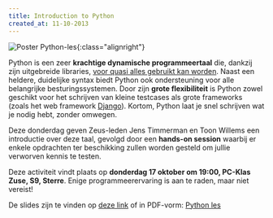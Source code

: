 ```yaml
---
title: Introduction to Python
created_at: 11-10-2013
---
```


![Poster Python-les](https://zeus.ugent.be/wp-content/uploads/2013/10/Pythonposter1-212x300.png){:class="alignright"}

Python is een zeer **krachtige dynamische programmeertaal** die, dankzij zijn uitgebreide libraries, [voor quasi alles gebruikt kan worden](https://www.python.org/about/apps/). Naast een heldere, duidelijke syntax biedt Python ook ondersteuning voor alle belangrijke besturingssystemen. Door zijn **grote flexibiliteit** is Python zowel geschikt voor het schrijven van kleine testcases als grote frameworks (zoals het web framework [Django](https://www.djangoproject.com/)). Kortom, Python laat je snel schrijven wat je nodig hebt, zonder omwegen.

Deze donderdag geven Zeus-leden Jens Timmerman en Toon Willems een introductie over deze taal, gevolgd door een **hands-on session** waarbij er enkele opdrachten ter beschikking zullen worden gesteld om jullie verworven kennis te testen.

Deze activiteit vindt plaats op **donderdag 17 oktober om 19:00, PC-Klas Zuse, S9, Sterre**. Enige programmeerervaring is aan te raden, maar niet vereist!

De slides zijn te vinden op [deze link](https://docs.google.com/presentation/d/1yBYib0nmVJv-8ccbt_Ff35MrXclqXB8CXGdtu1DzYFs/edit#slide=id.i14) of in PDF-vorm: [Python les](https://zeus.ugent.be/wp-content/uploads/2013/10/Python-les.pdf)
